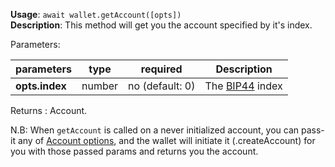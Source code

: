 **Usage**: `await wallet.getAccount([opts])`  
**Description**: This method will get you the account specified by it's index.

Parameters:

| parameters     | type   | required        | Description                                                                       |
| -------------- | ------ | --------------- | --------------------------------------------------------------------------------- |
| **opts.index** | number | no (default: 0) | The [BIP44](https://github.com/bitcoin/bips/blob/master/bip-0044.mediawiki) index |

Returns : Account.

N.B: When `getAccount` is called on a never initialized account, you can pass-it any of [Account options](/docs/account/Account.md), and the wallet will initiate it (.createAccount) for you with those passed params and returns you the account.
